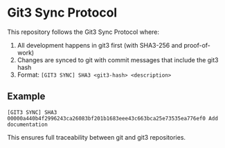 # Git3 Sync Protocol

This repository follows the Git3 Sync Protocol where:

1. All development happens in git3 first (with SHA3-256 and proof-of-work)
2. Changes are synced to git with commit messages that include the git3 hash
3. Format: `[GIT3 SYNC] SHA3 <git3-hash> <description>`

## Example

```
[GIT3 SYNC] SHA3 00000a440b4f2996243ca26083bf201b1683eee43c663bca25e73535ea776ef0 Add documentation
```

This ensures full traceability between git and git3 repositories.